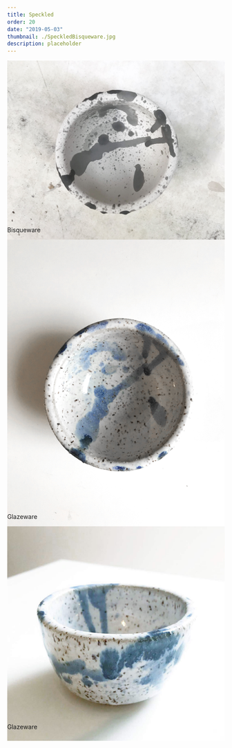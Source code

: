 ```yaml
---
title: Speckled
order: 20
date: "2019-05-03"
thumbnail: ./SpeckledBisqueware.jpg
description: placeholder
---
```


<div class="kg-width-full">

![Speckled](./SpeckledBisqueware.jpg)

<p style="margin-top: -6vw">
Bisqueware
</p>
</div>

<div class="kg-width-full">

![Speckled](./SpeckledGlazeware.jpg)

<p style="margin-top: -6vw">
Glazeware
</p>
</div>

<div class="kg-width-full">

![Speckled](./SpeckledGlazewareSide.jpg)

<p style="margin-top: -6vw">
Glazeware
</p>
</div>
